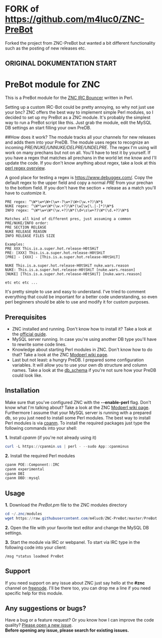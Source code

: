 # FORK of  https://github.com/m4luc0/ZNC-PreBot

Forked the project from ZNC-PreBot but wanted a bit different functionality such as the posting of new releases etc.



## ORIGINAL DOKUMENTATION START
# PreBot module for ZNC
This is a PreBot module for the [ZNC IRC Bouncer](http://znc.in/) written in Perl.

Setting up a custom IRC-Bot could be pretty annoying, so why not just use your bnc? ZNC offers the best way to implement simple Perl modules, so I decided to set up my PreBot as a ZNC module. It's probably the simplest way to run a PreBot script like this. Just grab the module, edit the MySQL DB settings an start filling your own PreDB.

##How does it work?
The module tracks all your channels for new releases and adds them into your PreDB. The module uses regex to recognize an incoming *PRE/NUKE/UNNUKE/DELPRE/UNDELPRE*. The regex I'm using will work on many prechans but not on all. You'll have to test it by yourself. If you have a regex that matches all prechans in the world let me know and I'll update the code. If you don't know anything about regex, take a look at this [perl regex overview](http://www.comp.leeds.ac.uk/Perl/matching.html).

A good place for testing a regex is https://www.debuggex.com/. Copy the default regex to the upper field and copy a normal *PRE* from your prechan to the bottom field. If you don't have the section + release as a match you'll have to customize it.
```
PRE regex: ^\W*\w+\W+(\w+-?\w+)\W+(\w.+?)\W*$
NUKE regex: ^\W*\w+\W*(\w.+?)\W*(\w[\w|\.|-]*)\W*$
INFO regex: ^\W*\w+\W*(\w.+?)\W*(\d+\s\w+?)\W*(\d.+?)\W*$

Matches all kind of different pres, just assuming a common PRE/NUKE/INFO order:
PRE SECTION RELEASE
NUKE RELEASE REASON
INFO RELEASE FILES SIZE

Examples:
PRE XXX This.is.a.super.hot.release-H0tSHiT
PRE: [XXX] This.is.a.super.hot.release-H0tSHiT
[PRE] - [XXX] - [This.is.a.super.hot.release-H0tSHiT]

NUKE This.is.a.super.hot.release-H0tSHiT nuke.wars.reason
NUKE: This.is.a.super.hot.release-H0tSHiT [nuke.wars.reason]
[NUKE] [This.is.a.super.hot.release-H0tSHiT] [nuke.wars.reason]

etc etc etc ...
```

It's pretty simple to use and easy to understand.
I've tried to comment everything that could be important for a better code understanding,
so even perl beginners should be able to use and modify it for custom purposes.

## Prerequisites

* ZNC installed and running. Don't know how to install it? Take a look at the [official guide](http://wiki.znc.in/Installation).
* MySQL server running. In case you're using another DB type you'll have to rewrite some code lines.
* Knowledge about starting Perl modules in ZNC. Don't know how to do that? Take a look at the ZNC [Modperl wiki page](http://wiki.znc.in/Modperl).
* Last but not least: a hungry PreDB. I prepared some configuration variables. It will allow you to use your own db structure and column names. Take a look at the [db_schema](https://github.com/m4luc0/ZNC-PreBot/blob/master/db_schema.sql) if you're not sure how your PreDB could look like.

## Installation
Make sure that you've configured ZNC with the **--enable-perl** flag. Don't know what I'm talking about? Take a look at the ZNC [Modperl wiki page](http://wiki.znc.in/Modperl). Furthermore I assume that your MySQL server is running with a prepared db, so you just need to install some Perl modules. The best way to install Perl modules is via [cpanm](https://metacpan.org/pod/App::cpanminus). To install the required packages just type the following commands into your shell:

**1.** Install _cpanm_ (if you're not already using it)
```powershell
curl -L https://cpanmin.us | perl - --sudo App::cpanminus
```

**2.** Install the required Perl modules
```powershell
cpanm POE::Component::IRC
cpanm experimental
cpanm DBI
cpanm DBD::mysql
```

## Usage

**1.** Download the *PreBot.pm* file to the ZNC modules directory
```powershell
cd ~/.znc/modules
wget https://raw.githubusercontent.com/m4luc0/ZNC-PreBot/master/PreBot.pm
```
**2.** Open the file with your favorite text editor and change the MySQL DB settings.

**3.** Start the module via IRC or webpanel. To start via IRC type in the following code into your client:
```
/msg *status loadmod PreBot
```

## Support
If you need support on any issue about ZNC just say hello at the **#znc** channel on [freenode](https://webchat.freenode.net/). I'll be there too, you can drop me a line if you need specific help for this module.

## Any suggestions or bugs?
Have a bug or a feature request? Or you know how I can improve the code quality?
[Please open a new issue](https://github.com/m4luc0/ZNC-PreBot/issues).  
__Before opening any issue, please search for existing issues.__
